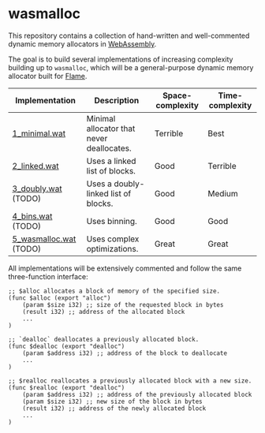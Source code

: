# wasmalloc

This repository contains a collection of hand-written and well-commented dynamic memory allocators in [WebAssembly](https://webassembly.org/).

The goal is to build several implementations of increasing complexity building up to `wasmalloc`, which will be a general-purpose dynamic memory allocator built for [Flame](https://flame.run).

| Implementation                                | Description                               | Space-complexity | Time-complexity |
| --------------------------------------------- | ----------------------------------------- | ---------------- | --------------- |
| [1_minimal.wat](src/1_minimal.wat)            | Minimal allocator that never deallocates. | Terrible         | Best            |
| [2_linked.wat](src/2_linked.wat)              | Uses a linked list of blocks.             | Good             | Terrible        |
| [3_doubly.wat](src/3_doubly.wat) (TODO)       | Uses a doubly-linked list of blocks.      | Good             | Medium          |
| [4_bins.wat](src/4_bins.wat) (TODO)           | Uses binning.                             | Good             | Good            |
| [5_wasmalloc.wat](src/5_wasmalloc.wat) (TODO) | Uses complex optimizations.               | Great            | Great           |

All implementations will be extensively commented and follow the same three-function interface:

```wasm
;; $alloc allocates a block of memory of the specified size.
(func $alloc (export "alloc")
    (param $size i32) ;; size of the requested block in bytes
    (result i32) ;; address of the allocated block
    ...
)

;; `dealloc` deallocates a previously allocated block.
(func $dealloc (export "dealloc")
    (param $address i32) ;; address of the block to deallocate
    ...
)

;; $realloc reallocates a previously allocated block with a new size.
(func $realloc (export "dealloc")
    (param $address i32) ;; address of the previously allocated block
    (param $size i32) ;; new size of the block in bytes
    (result i32) ;; address of the newly allocated block
    ...
)
```
